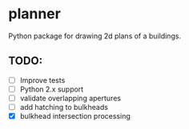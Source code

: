planner
=======

Python package for drawing 2d plans of a buildings.

## TODO:

-  [ ] Improve tests
-  [ ] Python 2.x support
-  [ ] validate overlapping apertures
-  [ ] add hatching to bulkheads
-  [x] bulkhead intersection processing
